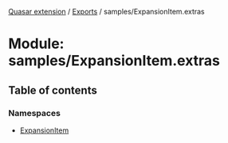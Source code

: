 [Quasar extension](../index.md) / [Exports](../modules.md) / samples/ExpansionItem.extras

# Module: samples/ExpansionItem.extras

## Table of contents

### Namespaces

- [ExpansionItem](samples_ExpansionItem_extras.ExpansionItem.md)
